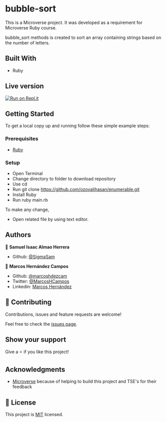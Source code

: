 
# bubble-sort

This is a Microverse project. It was developed as a requirement for Microverse Ruby course.

bubble_sort methods is created to sort an array containing strings based on the number of letters. 

## Built With

- Ruby

## Live version 

[![Run on Repl.it](https://repl.it/badge/github/SigmaSam/Bubble-Sort-By)](https://repl.it/github/SigmaSam/Bubble-Sort-By)

## Getting Started

To get a local copy up and running follow these simple example steps:

### Prerequisites

- [Ruby](https://ruby-doc.org/downloads/)

### Setup

- Open Terminal
- Change directory to folder to download repository
- Use cd <file-path>
- Run git clone https://github.com/ozovalihasan/enumerable.git
- Install Ruby
- Run ruby main.rb

To make any change,

- Open related file by using text editor.

## Authors
👤 **Samuel Isaac Almao Herrera**
- Github: [@SigmaSam](https://github.com/sigmasam)

👤 **Marcos Hernández Campos**

- Github: [@marcoshdezcam](https://github.com/marcoshdezcam)
- Twitter: [@MarcosHCampos](https://twitter.com/MarcosHCampos)
- Linkedin: [Marcos Hernández](https://linkedin.com/marcos-hernández-56058119a/)

## 🤝 Contributing

Contributions, issues and feature requests are welcome!

Feel free to check the [issues page](issues/).

## Show your support

Give a ⭐️ if you like this project!

## Acknowledgments

- [Microverse](https://www.microverse.org/) because of helping to build this project and TSE's for their feedback

## 📝 License

This project is [MIT](lic.url) licensed.
